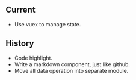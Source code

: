 ## Current

- Use vuex to manage state.

## History

- Code highlight.
- Write a markdown component, just like github.
- Move all data operation into separate module.
